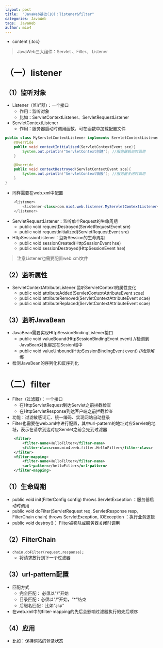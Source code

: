 ```yaml
---
layout: post
title:  "JavaWeb基础(10)：listener&filter"
categories: JavaWeb
tags:  JavaWeb
author: mio4
---
```


* content
{:toc}








>JavaWeb三大组件：Servlet 、Filter、 Listener

# （一）listener

## （1）监听对象

 - Listener（监听器）：一个接口
	 - 作用：监听对象
	 - 比如：ServletContextListener、ServletRequestListener
 - ServletContextListener
	 - 作用：服务器启动时调用函数，可在函数中加载配置文件

```java 
public class MyServletContextListener implements ServletContextListener {
	@Override
	public void contextInitialized(ServletContextEvent sce){
		System.out.println("ServletContext创建"); //服务器启动时调用
	}

	@Override
	public void contextDestroyed(ServletContextEvent sce){
		System.out.println("ServletContext销毁"); //服务器关闭时调用
	}
}
```

 - 同样需要在web.xml中配置

```java 
    <listener>
        <listener-class>com.mio4.web.listener.MyServletContextListener</listener-class>
    </listener>
```

 - ServletRequestListener：监听单个Request的生命周期
	 - public void requestDestroyed(ServletRequestEvent sre)
	 - public void requestInitialized(ServletRequestEvent sre)
 - HttpSesssionListener：监听Session的生命周期
	 - public void sessionCreated(HttpSessionEvent hse)
	 - public void sessionDestroyed(HttpSessionEvent hse)

>注意Listener也需要配置web.xml文件

## （2）监听属性

 - ServletContextAttributeListener 监听ServletContext的属性变化
	 - public void attributeAdded(ServletContextAttributeEvent scae)
	 - public void attributeRemoved(ServletContextAttributeEvent scae)
	 - public void attributeReplaced(ServletContextAttributeEvent scae)

## （3）监听JavaBean

 - JavaBean需要实现HttpSessionBindingListener接口
	 - public void valueBound(HttpSessionBindingEvent event) //检测到JavaBean对象绑定在Sesion域中
	 - public void valueUnbound(HttpSessionBindingEvent event) //检测解绑
 - 检测JavaBean的序列化和反序列化

# （二）filter

 - Filter（过滤器）：一个接口
	 - 在HttpServletRequest到达Servlet之前拦截检查
	 - 在HttpServletResponse到达客户端之前拦截检查
 - 功能：过滤敏感词汇、统一编码、实现网站自动登录 
 - Filter也需要在web.xml中进行配置，其中url-pattern的地址对应Servlet的地址，表示在请求到达对应Servlet之前会先到过滤器

```xml 
    <filter>
        <filter-name>HelloFilter</filter-name>
        <filter-class>com.mio4.web.filter.HelloFilter</filter-class>
    </filter>
    <filter-mapping>
        <filter-name>HelloFilter</filter-name>
        <url-pattern>/helloFilter</url-pattern>
    </filter-mapping>
```

## （1）生命周期

 - public void init(FilterConfig config) throws ServletException ：服务器启动时调用
 - public void doFilter(ServletRequest req, ServletResponse resp, FilterChain chain) throws ServletException, IOException ：执行业务逻辑
 - public void destroy()： Filter被移除或服务器关闭时调用

## （2）FilterChain

 - ```chain.doFilter(request,response);```
	 - 将请求放行到下一个过滤器


## （3）url-pattern配置

 - 匹配方式
	 - 完全匹配： 必须以"/"开始
	 - 目录匹配：必须以"/"开始，"*"结束
	 - 后缀名匹配：比如".jsp"
 - 在web.xml中的filter-mapping的先后会影响过滤器执行的先后顺序

## （4）应用

  - 比如：保持网站的登录状态


